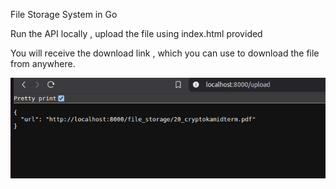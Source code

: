 File Storage System in Go

Run the API locally , upload the file using index.html provided 

You will receive the download link , which you can use to download the file from anywhere.

![Download URL image](image.png)